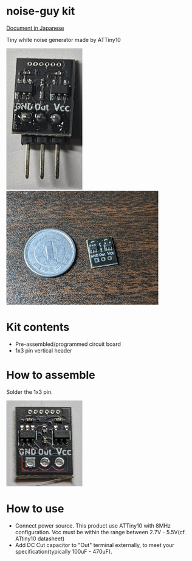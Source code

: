 # noise-guy kit

[Document in Japanese](README_ja.md)

Tiny white noise generator made by ATTiny10

![](img/noise_guy.png)
![](img/noise_guy2.png)
# Kit contents

- Pre-assembled/programmed circuit board
- 1x3 pin vertical header

# How to assemble

Solder the 1x3 pin.

![](img/soldering_point.png)

# How to use

- Connect power source. This product use ATTiny10 with 8MHz configuration. Vcc must be within the range between 2.7V - 5.5V(cf. ATtiny10 datasheet)
- Add DC Cut capacitor to "Out" terminal externally, to meet your specification(typically 100uF - 470uF).


